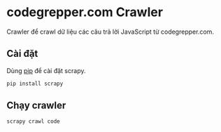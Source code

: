 # codegrepper.com Crawler

Crawler để crawl dữ liệu các câu trả lời JavaScript từ codegrepper.com.

## Cài đặt

Dùng [pip](https://pip.pypa.io/en/stable/) để cài đặt scrapy.

```bash
pip install scrapy
```

## Chạy crawler

```python
scrapy crawl code
```